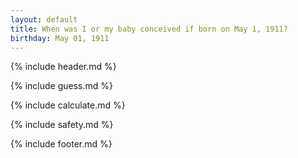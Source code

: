 ```yaml
---
layout: default
title: When was I or my baby conceived if born on May 1, 1911?
birthday: May 01, 1911
---
```


{% include header.md %}

{% include guess.md %}

{% include calculate.md %}

{% include safety.md %}

{% include footer.md %}



